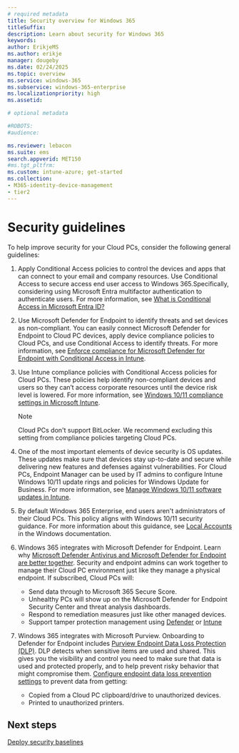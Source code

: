 ```yaml
---
# required metadata
title: Security overview for Windows 365
titleSuffix:
description: Learn about security for Windows 365
keywords:
author: ErikjeMS  
ms.author: erikje
manager: dougeby
ms.date: 02/24/2025
ms.topic: overview
ms.service: windows-365
ms.subservice: windows-365-enterprise
ms.localizationpriority: high
ms.assetid: 

# optional metadata

#ROBOTS:
#audience:

ms.reviewer: lebacon
ms.suite: ems
search.appverid: MET150
#ms.tgt_pltfrm:
ms.custom: intune-azure; get-started
ms.collection:
- M365-identity-device-management
- tier2
---
```


# Security guidelines

To help improve security for your Cloud PCs, consider the following general guidelines:

1. Apply Conditional Access policies to control the devices and apps that can connect to your email and company resources. Use Conditional Access to secure access end user access to Windows 365.Specifically, considering using Microsoft Entra multifactor authentication to authenticate users. For more information, see [What is Conditional Access in Microsoft Entra ID?](/azure/active-directory/conditional-access/overview)
2. Use Microsoft Defender for Endpoint to identify threats and set devices as non-compliant. You can easily connect Microsoft Defender for Endpoint to Cloud PC devices, apply device compliance policies to Cloud PCs, and use Conditional Access to identify threats. For more information, see [Enforce compliance for Microsoft Defender for Endpoint with Conditional Access in Intune](/mem/intune/protect/advanced-threat-protection).  
3. Use Intune compliance policies with Conditional Access policies for Cloud PCs. These policies help identify non-compliant devices and users so they can’t access corporate resources until the device risk level is lowered. For more information, see [Windows 10/11 compliance settings in Microsoft Intune](/mem/intune/protect/compliance-policy-create-windows).

    >[!Note]
    >Cloud PCs don't support BitLocker. We recommend excluding this setting from compliance policies targeting Cloud PCs.

4. One of the most important elements of device security is OS updates. These updates make sure that devices stay up-to-date and secure while delivering new features and defenses against vulnerabilities. For Cloud PCs, Endpoint Manager can be used by IT admins to configure Intune Windows 10/11 update rings and policies for Windows Update for Business. For more information, see [Manage Windows 10/11 software updates in Intune](/mem/intune/protect/windows-update-for-business-configure).  
5. By default Windows 365 Enterprise, end users aren't administrators of their Cloud PCs. This policy aligns with Windows 10/11 security guidance. For more information about this guidance, see [Local Accounts](/windows/security/identity-protection/access-control/local-accounts#sec-restrict-protect-accounts) in the Windows documentation.
6. Windows 365 integrates with Microsoft Defender for Endpoint. Learn why [Microsoft Defender Antivirus and Microsoft Defender for Endpoint are better together](/microsoft-365/security/defender-endpoint/why-use-microsoft-defender-antivirus). Security and endpoint admins can work together to manage their Cloud PC environment just like they manage a physical endpoint. If subscribed, Cloud PCs will:
    - Send data through to Microsoft 365 Secure Score.
    - Unhealthy PCs will show up on the Microsoft Defender for Endpoint Security Center and threat analysis dashboards.
    - Respond to remediation measures just like other managed devices.
    - Support tamper protection management using [Defender](/microsoft-365/security/defender-endpoint/manage-tamper-protection-microsoft-365-defender) or [Intune](/microsoft-365/security/defender-endpoint/manage-tamper-protection-intune)  
7. Windows 365 integrates with Microsoft Purview. Onboarding to Defender for Endpoint includes [Purview Endpoint Data Loss Protection (DLP)](/purview/endpoint-dlp-getting-started). DLP detects when sensitive items are used and shared. This gives you the visibility and control you need to make sure that data is used and protected properly, and to help prevent risky behavior that might compromise them. [Configure endpoint data loss prevention settings](/purview/dlp-configure-endpoint-settings) to prevent data from getting:
    - Copied from a Cloud PC clipboard/drive to unauthorized devices.
    - Printed to unauthorized printers.
    
<!-- ########################## -->
## Next steps

[Deploy security baselines](deploy-security-baselines.md)
